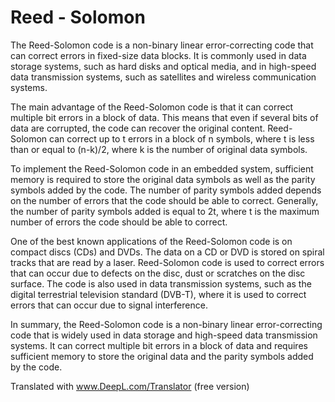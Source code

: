 # Reed - Solomon

The Reed-Solomon code is a non-binary linear error-correcting code that can correct errors in fixed-size data blocks. It is commonly used in data storage systems, such as hard disks and optical media, and in high-speed data transmission systems, such as satellites and wireless communication systems.

The main advantage of the Reed-Solomon code is that it can correct multiple bit errors in a block of data. This means that even if several bits of data are corrupted, the code can recover the original content. Reed-Solomon can correct up to t errors in a block of n symbols, where t is less than or equal to (n-k)/2, where k is the number of original data symbols.

To implement the Reed-Solomon code in an embedded system, sufficient memory is required to store the original data symbols as well as the parity symbols added by the code. The number of parity symbols added depends on the number of errors that the code should be able to correct. Generally, the number of parity symbols added is equal to 2t, where t is the maximum number of errors the code should be able to correct.

One of the best known applications of the Reed-Solomon code is on compact discs (CDs) and DVDs. The data on a CD or DVD is stored on spiral tracks that are read by a laser. Reed-Solomon code is used to correct errors that can occur due to defects on the disc, dust or scratches on the disc surface. The code is also used in data transmission systems, such as the digital terrestrial television standard (DVB-T), where it is used to correct errors that can occur due to signal interference.

In summary, the Reed-Solomon code is a non-binary linear error-correcting code that is widely used in data storage and high-speed data transmission systems. It can correct multiple bit errors in a block of data and requires sufficient memory to store the original data and the parity symbols added by the code.

Translated with www.DeepL.com/Translator (free version)